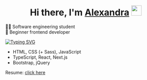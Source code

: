 <h1 align="center">Hi there, I'm <a href="https://t.me/mesanyaa" target="_blank">Alexandra</a>
<img src="https://github.com/blackcater/blackcater/raw/main/images/Hi.gif" height="32"/></h1>

<p>
👩‍💻 Software engineering student 
<br>
🌱 Beginner frontend developer
</p>

[![Typing SVG](https://readme-typing-svg.herokuapp.com?color=%2336BCF7&lines=Main+stack)](https://git.io/typing-svg)
<ul>
  <li>HTML, CSS (+ Sass), JavaScript </li>
  <li>TypeScript, React, Next.js</li>
  <li>Bootstrap, jQuery</li>
</ul>

Resume: [click here](https://drive.google.com/drive/folders/1J0l6UAAqVDwm1BXRIUtOqxfddV7wXnSj?usp=drive_link)
